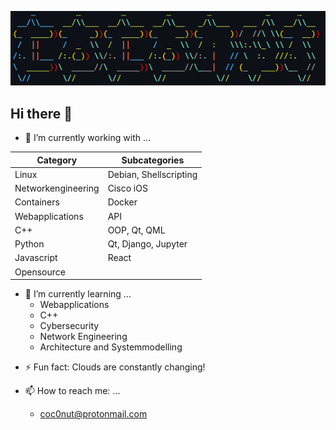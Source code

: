 
![banner](image.png)

## Hi there 👋

<div styles="{display: flex;}">

- 🔭 I’m currently working with ...
  
| Category           | Subcategories          |
|--------------------|------------------------|
| Linux              | Debian, Shellscripting |
| Networkengineering | Cisco iOS              |
| Containers         | Docker                 |
| Webapplications    | API                    |
| C++                | OOP, Qt, QML           |
| Python             | Qt, Django, Jupyter    |
| Javascript         | React                  |
| Opensource         |                        |


- 🌱 I’m currently learning ...
  - Webapplications 
  - C++ 
  - Cybersecurity 
  - Network Engineering
  - Architecture and Systemmodelling

</div>

- ⚡ Fun fact: Clouds are constantly changing!

- 📫 How to reach me: ...
  - coc0nut@protonmail.com
 
<!--
**coc0nut/coc0nut** is a ✨ _special_ ✨ repository because its `README.md` (this file) appears on your GitHub profile.

Here are some ideas to get you started:


- 👯 I’m looking to collaborate on ...
- 🤔 I’m looking for help with ...
- 💬 Ask me about ...

- 😄 Pronouns: ...

-->
